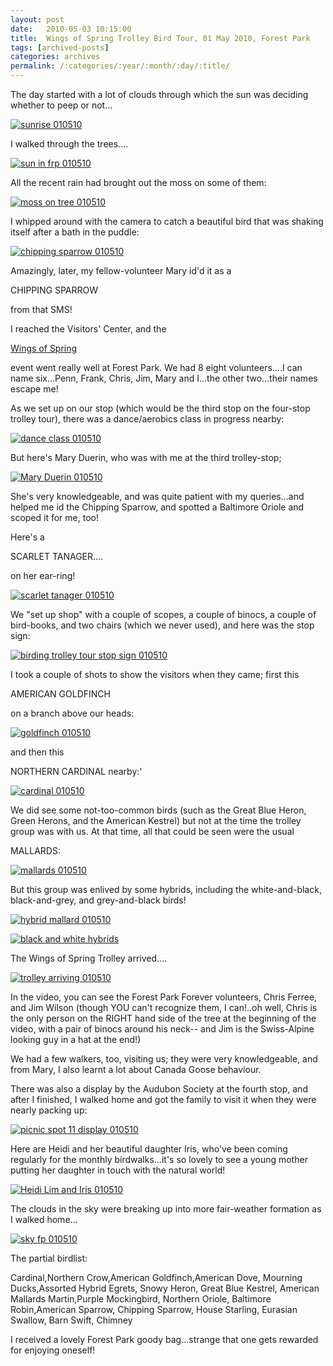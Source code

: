 ```yaml
---
layout: post
date:	2010-05-03 10:15:00
title:  Wings of Spring Trolley Bird Tour, 01 May 2010, Forest Park
tags: [archived-posts]
categories: archives
permalink: /:categories/:year/:month/:day/:title/
---
```

The day started with a lot of clouds through which the sun was deciding whether to peep or not...


<a href="http://s967.photobucket.com/albums/ae160/pedoral/?action=view&amp;current=IMG_4110.jpg" target="_blank"><img src="http://i967.photobucket.com/albums/ae160/pedoral/IMG_4110.jpg" border="0" alt="sunrise 010510"></a>

<lj-cut text="A short account of the Wings of Spring">

I walked through the trees....

<a href="http://s967.photobucket.com/albums/ae160/pedoral/?action=view&amp;current=IMG_4115.jpg" target="_blank"><img src="http://i967.photobucket.com/albums/ae160/pedoral/IMG_4115.jpg" border="0" alt="sun in frp 010510"></a>

All the recent rain had brought out the moss on some of them:


<a href="http://s967.photobucket.com/albums/ae160/pedoral/?action=view&amp;current=IMG_4114.jpg" target="_blank"><img src="http://i967.photobucket.com/albums/ae160/pedoral/IMG_4114.jpg" border="0" alt="moss on tree 010510"></a>

I whipped around with the camera to catch a beautiful bird that was shaking itself after a bath in the puddle:

<a href="http://s967.photobucket.com/albums/ae160/pedoral/?action=view&amp;current=IMG_4116.jpg" target="_blank"><img src="http://i967.photobucket.com/albums/ae160/pedoral/IMG_4116.jpg" border="0" alt="chipping sparrow 010510"></a>



Amazingly, later, my fellow-volunteer Mary id'd it as a 

CHIPPING SPARROW

from that SMS!


I reached the Visitors' Center, and the 


<a href="http://www.wingsofspring.org/"> Wings of Spring </a>

 event went really well at Forest Park. We had 8 eight volunteers....I can name six...Penn, Frank, Chris, Jim, Mary and I...the other two...their names escape me!

As we set up on our stop (which would be the third stop on the four-stop trolley tour), there was a dance/aerobics class in progress nearby:

<a href="http://s967.photobucket.com/albums/ae160/pedoral/?action=view&amp;current=IMG_4118.jpg" target="_blank"><img src="http://i967.photobucket.com/albums/ae160/pedoral/IMG_4118.jpg" border="0" alt="dance class 010510"></a>

 But here's Mary Duerin, who was with me at the third trolley-stop;


<a href="http://s967.photobucket.com/albums/ae160/pedoral/?action=view&amp;current=IMG_4119.jpg" target="_blank"><img src="http://i967.photobucket.com/albums/ae160/pedoral/IMG_4119.jpg" border="0" alt="Mary Duerin 010510"></a>

She's very knowledgeable, and was quite patient with my queries...and helped me id the Chipping Sparrow, and spotted a Baltimore Oriole and scoped it for me, too!

Here's a 

SCARLET TANAGER....

on her ear-ring!


<a href="http://s967.photobucket.com/albums/ae160/pedoral/?action=view&amp;current=IMG_4130.jpg" target="_blank"><img src="http://i967.photobucket.com/albums/ae160/pedoral/IMG_4130.jpg" border="0" alt="scarlet tanager 010510"></a>

We "set up shop" with a couple of scopes, a couple of binocs, a couple of bird-books, and two chairs (which we never used), and here was the stop sign:

<a href="http://s967.photobucket.com/albums/ae160/pedoral/?action=view&amp;current=IMG_4148.jpg" target="_blank"><img src="http://i967.photobucket.com/albums/ae160/pedoral/IMG_4148.jpg" border="0" alt="birding trolley tour stop sign 010510"></a>


I took a couple of shots to show the visitors when they came; first this

AMERICAN GOLDFINCH

on a branch above our heads:


<a href="http://s967.photobucket.com/albums/ae160/pedoral/?action=view&amp;current=IMG_4122.jpg" target="_blank"><img src="http://i967.photobucket.com/albums/ae160/pedoral/IMG_4122.jpg" border="0" alt="goldfinch 010510"></a>

and then this

NORTHERN CARDINAL nearby:'

<a href="http://s967.photobucket.com/albums/ae160/pedoral/?action=view&amp;current=IMG_4127.jpg" target="_blank"><img src="http://i967.photobucket.com/albums/ae160/pedoral/IMG_4127.jpg" border="0" alt="cardinal 010510"></a>


We did see some not-too-common birds (such as the Great Blue Heron, Green Herons, and the American Kestrel) but not at the time the trolley group was with us. At that time, all that could be seen were the usual

MALLARDS:



<a href="http://s967.photobucket.com/albums/ae160/pedoral/?action=view&amp;current=IMG_4139.jpg" target="_blank"><img src="http://i967.photobucket.com/albums/ae160/pedoral/IMG_4139.jpg" border="0" alt="mallards 010510"></a>

But this group was enlived by some hybrids, including the white-and-black, black-and-grey, and grey-and-black birds!

<a href="http://s967.photobucket.com/albums/ae160/pedoral/?action=view&amp;current=IMG_4121.jpg" target="_blank"><img src="http://i967.photobucket.com/albums/ae160/pedoral/IMG_4121.jpg" border="0" alt="hybrid mallard 010510"></a>

<a href="http://s967.photobucket.com/albums/ae160/pedoral/?action=view&amp;current=IMG_4142.jpg" target="_blank"><img src="http://i967.photobucket.com/albums/ae160/pedoral/IMG_4142.jpg" border="0" alt="black and white hybrids"></a>

The Wings of Spring Trolley arrived....

<a href="http://s967.photobucket.com/albums/ae160/pedoral/?action=view&amp;current=IMG_4131.jpg" target="_blank"><img src="http://i967.photobucket.com/albums/ae160/pedoral/IMG_4131.jpg" border="0" alt="trolley arriving 010510"></a>

In the video, you can see the Forest Park Forever volunteers, Chris Ferree, and Jim Wilson (though YOU can't recognize them, I can!..oh well, Chris is the only person on the RIGHT hand side of the tree at the beginning of the video, with a pair of binocs around his neck-- and Jim is the Swiss-Alpine looking guy in a hat at the end!)

<lj-embed id="292"/>


We had a few walkers, too, visiting us; they were very knowledgeable, and from Mary, I also learnt a lot about Canada Goose behaviour.


There was also a display by the Audubon Society at the fourth stop, and after I finished, I walked home and got the family to visit it when they were nearly packing up:


<a href="http://s967.photobucket.com/albums/ae160/pedoral/?action=view&amp;current=IMG_4152.jpg" target="_blank"><img src="http://i967.photobucket.com/albums/ae160/pedoral/IMG_4152.jpg" border="0" alt="picnic spot 11 display 010510"></a>


Here are Heidi and her beautiful daughter Iris, who've been coming regularly for the monthly birdwalks...it's so lovely to see a young mother putting her daughter in touch with the natural world!

<a href="http://s967.photobucket.com/albums/ae160/pedoral/?action=view&amp;current=IMG_4150.jpg" target="_blank"><img src="http://i967.photobucket.com/albums/ae160/pedoral/IMG_4150.jpg" border="0" alt="Heidi Lim and Iris 010510"></a>


The clouds in the sky were breaking up into more fair-weather formation as I walked home...

<a href="http://s967.photobucket.com/albums/ae160/pedoral/?action=view&amp;current=IMG_4141.jpg" target="_blank"><img src="http://i967.photobucket.com/albums/ae160/pedoral/IMG_4141.jpg" border="0" alt="sky fp 010510"></a>

The partial birdlist:

Cardinal,Northern
Crow,American
Goldfinch,American
Dove, Mourning
Ducks,Assorted Hybrid
Egrets, Snowy
Heron, Great Blue
Kestrel, American
Mallards
Martin,Purple
Mockingbird, Northern
Oriole, Baltimore
Robin,American
Sparrow, Chipping
Sparrow, House
Starling, Eurasian
Swallow, Barn
Swift, Chimney

</lj-cut>

I received a lovely Forest Park goody bag...strange that one gets rewarded for enjoying oneself!
